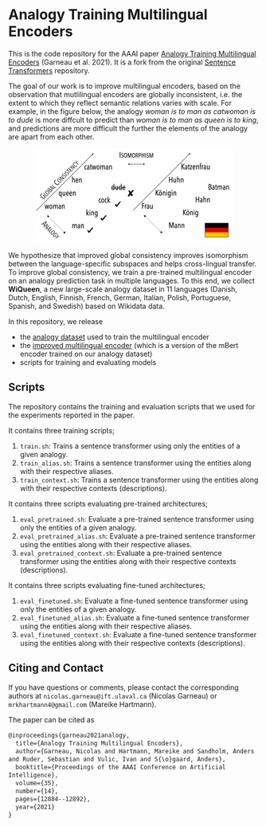 # Analogy Training Multilingual Encoders

This is the code repository for the AAAI paper [Analogy Training Multilingual Encoders](https://ojs.aaai.org/index.php/AAAI/article/view/17524/17331) (Garneau et al. 2021). It is a fork from the original [Sentence Transformers](https://github.com/UKPLab/sentence-transformers) repository.

The goal of our work is to improve multilingual encoders, based on the observation that mutlilingual encoders are globally inconsistent, i.e. the extent to which they reflect semantic relations varies with scale. For example, in the figure below, the analogy *woman is to man as catwoman is to dude* is more diffcult to predict than *woman is to man as queen is to king*, and predictions are more difficult the further the elements of the analogy are apart from each other. 
<p align="center">
  <img src="https://github.com/coastalcph/sentence-transformers-for-analogies/blob/master/inconsistency.png" />
</p>

We hypothesize that improved global consistency improves isomorphism between the language-specific subspaces and helps cross-lingual transfer. To improve global consistency, we train a pre-trained multilingual encoder on an analogy prediction task in multiple languages. To this end, we collect **WiQueen**, a new large-scale analogy dataset in 11 languages (Danish, Dutch, English, Finnish, French, German, Italian, Polish, Portuguese, Spanish, and Swedish) based on Wikidata data.
                        
In this repository, we release 
- the [analogy dataset](https://bit.ly/3aaKTzF) used to train the multilingual encoder
- the [improved multilingual encoder](https://drive.google.com/drive/folders/1Cvlgtq46igPk6s8hJLp2qKU1_U3Njqrm?usp=sharing) (which is a version of the mBert encoder trained on our analogy dataset)
- scripts for training and evaluating models

## Scripts

The repository contains the training and evaluation scripts that we used for the experiments reported in the paper.

It contains three training scripts;
1. `train.sh`: Trains a sentence transformer using only the entities of a given analogy.
2. `train_alias.sh`: Trains a sentence transformer using the entities along with their respective aliases.
3. `train_context.sh`: Trains a sentence transformer using the entities along with their respective contexts (descriptions).

It contains three scripts evaluating pre-trained architectures;
1. `eval_pretrained.sh`: Evaluate a pre-trained sentence transformer using only the entities of a given analogy.
2. `eval_pretrained_alias.sh`: Evaluate a pre-trained sentence transformer using the entities along with their respective aliases.
3. `eval_pretrained_context.sh`: Evaluate a pre-trained sentence transformer using the entities along with their respective contexts (descriptions).

It contains three scripts evaluating fine-tuned architectures;
1. `eval_finetuned.sh`: Evaluate a fine-tuned sentence transformer using only the entities of a given analogy.
2. `eval_finetuned_alias.sh`: Evaluate a fine-tuned sentence transformer using the entities along with their respective aliases.
3. `eval_finetuned_context.sh`: Evaluate a fine-tuned sentence transformer using the entities along with their respective contexts (descriptions).

## Citing and Contact 
If you have questions or comments, please contact the corresponding authors at `nicolas.garneau@ift.ulaval.ca` (Nicolas Garneau) or `mrkhartmann4@gmail.com` (Mareike Hartmann).

The paper can be cited as 
```
@inproceedings{garneau2021analogy,
  title={Analogy Training Multilingual Encoders},
  author={Garneau, Nicolas and Hartmann, Mareike and Sandholm, Anders and Ruder, Sebastian and Vulic, Ivan and S{\o}gaard, Anders},
  booktitle={Proceedings of the AAAI Conference on Artificial Intelligence},
  volume={35},
  number={14},
  pages={12884--12892},
  year={2021}
}
```

